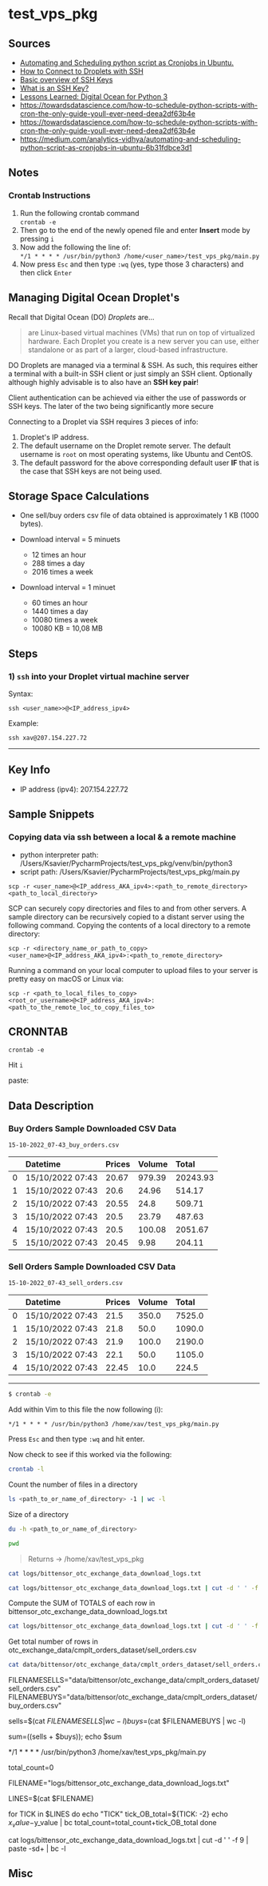 # test_vps_pkg


## Sources
- [Automating and Scheduling python script as Cronjobs in Ubuntu.
](https://medium.com/analytics-vidhya/automating-and-scheduling-python-script-as-cronjobs-in-ubuntu-6b31fdbce3d1)
- [How to Connect to Droplets with SSH 
](https://docs.digitalocean.com/products/droplets/how-to/connect-with-ssh/)
- [Basic overview of SSH Keys
](https://www.ssh.com/academy/ssh-keys)
- [What is an SSH Key?](https://www.atlassian.com/git/tutorials/git-ssh)
- [Lessons Learned: Digital Ocean for Python 3
](https://towardsdatascience.com/lessons-learned-digital-ocean-for-python-3-e2442db4246f)
- https://towardsdatascience.com/how-to-schedule-python-scripts-with-cron-the-only-guide-youll-ever-need-deea2df63b4e
- https://towardsdatascience.com/how-to-schedule-python-scripts-with-cron-the-only-guide-youll-ever-need-deea2df63b4e
- https://medium.com/analytics-vidhya/automating-and-scheduling-python-script-as-cronjobs-in-ubuntu-6b31fdbce3d1




## Notes

### Crontab Instructions

1. Run the following crontab command    
`crontab -e`
2. Then go to the end of the newly opened file and enter **Insert** mode by pressing `i`
3. Now add the following the line of:     
`*/1 * * * * /usr/bin/python3 /home/<user_name>/test_vps_pkg/main.py`
4. Now press `Esc` and then type `:wq` (yes, type those 3 characters) and then click `Enter`

## Managing Digital Ocean Droplet's

Recall that Digital Ocean (DO) _Droplets_ are...

> are Linux-based virtual machines (VMs) that run on top of virtualized hardware. Each Droplet you create is a new server you can use, either standalone or as part of a larger, cloud-based infrastructure.

DO Droplets are managed via a terminal & SSH. As such, this requires either a terminal with a built-in SSH client or just simply an SSH client. Optionally although highly advisable is to also have an **SSH key pair**!

Client authentication can be achieved via either the use of passwords or SSH keys. The later of the two being significantly more secure

Connecting to a Droplet via SSH requires 3 pieces of info:
1. Droplet's IP address.
2. The default username on the Droplet remote server. The default username is `root` on most operating systems, like Ubuntu and CentOS.
3. The default password for the above corresponding default user **IF** that is the case that SSH keys are not being used.

## Storage Space Calculations

- One sell/buy orders csv file of data obtained is approximately 1 KB (1000 bytes).    

- Download interval = 5 minuets
  - 12 times an hour
  - 288 times a day
  - 2016 times a week      

- Download interval = 1 minuet
  - 60 times an hour
  - 1440 times a day
  - 10080 times a week
  - 10080 KB = 10,08 MB


## Steps

### 1) `ssh` into your Droplet virtual machine server

Syntax:

```ssh <user_name>>@<IP_address_ipv4>```

Example:

```ssh xav@207.154.227.72```

---

## Key Info
- IP address (ipv4): 207.154.227.72

## Sample Snippets

### Copying data via ssh between a local & a remote machine

- python interpreter path: /Users/Ksavier/PycharmProjects/test_vps_pkg/venv/bin/python3
- script path: /Users/Ksavier/PycharmProjects/test_vps_pkg/main.py

```scp -r <user_name>@<IP_address_AKA_ipv4>:<path_to_remote_directory> <path_to_local_directory>```

SCP can securely copy directories and files to and from other servers.
A sample directory can be recursively copied to a distant server using the following command.
Copying the contents of a local directory to a remote directory:

```scp -r <directory_name_or_path_to_copy> <user_name>@<IP_address_AKA_ipv4>:<path_to_remote_directory>```


Running a command on your local computer to upload files to your server is pretty easy on macOS or Linux via:

```scp -r <path_to_local_files_to_copy> <root_or_username>@<IP_address_AKA_ipv4>:<path_to_the_remote_loc_to_copy_files_to>```

## CRONNTAB

```crontab -e```

Hit `i`

paste: 


## Data Description

### Buy Orders Sample Downloaded CSV Data

 `15-10-2022_07-43_buy_orders.csv` 

|  | Datetime | Prices | Volume | Total |
| :--- | :--- | :--- | :--- | :--- |
| 0 | 15/10/2022 07:43 | 20.67 | 979.39 | 20243.93 |
| 1 | 15/10/2022 07:43 | 20.6 | 24.96 | 514.17 |
| 2 | 15/10/2022 07:43 | 20.55 | 24.8 | 509.71 |
| 3 | 15/10/2022 07:43 | 20.5 | 23.79 | 487.63 |
| 4 | 15/10/2022 07:43 | 20.5 | 100.08 | 2051.67 |
| 5 | 15/10/2022 07:43 | 20.45 | 9.98 | 204.11 |


### Sell Orders Sample Downloaded CSV Data

`15-10-2022_07-43_sell_orders.csv`


|  | Datetime | Prices | Volume | Total |
| :--- | :--- | :--- | :--- | :--- |
| 0 | 15/10/2022 07:43 | 21.5 | 350.0 | 7525.0 |
| 1 | 15/10/2022 07:43 | 21.8 | 50.0 | 1090.0 |
| 2 | 15/10/2022 07:43 | 21.9 | 100.0 | 2190.0 |
| 3 | 15/10/2022 07:43 | 22.1 | 50.0 | 1105.0 |
| 4 | 15/10/2022 07:43 | 22.45 | 10.0 | 224.5 |


---

```bash
$ crontab -e
```

Add within Vim to this file the now following (i):
```
*/1 * * * * /usr/bin/python3 /home/xav/test_vps_pkg/main.py
```

Press `Esc` and then type `:wq` and hit enter.

Now check to see if this worked via the following:
```bash
crontab -l
```

Count the number of files in a directory
```bash
ls <path_to_or_name_of_directory> -1 | wc -l
```

Size of a directory
```bash
du -h <path_to_or_name_of_directory>
```

```bash
pwd
```
> Returns -> /home/xav/test_vps_pkg

```bash
cat logs/bittensor_otc_exchange_data_download_logs.txt
```

```bash
cat logs/bittensor_otc_exchange_data_download_logs.txt | cut -d ' ' -f 11
```

Compute the SUM of TOTALS of each row in bittensor_otc_exchange_data_download_logs.txt
```bash
cat logs/bittensor_otc_exchange_data_download_logs.txt | cut -d ' ' -f 11 | paste -s -d+ - | bc
```
Get total number of rows in otc_exchange_data/cmplt_orders_dataset/sell_orders.csv
```bash
cat data/bittensor/otc_exchange_data/cmplt_orders_dataset/sell_orders.csv | wc -l
```


FILENAMESELLS="data/bittensor/otc_exchange_data/cmplt_orders_dataset/sell_orders.csv"
FILENAMEBUYS="data/bittensor/otc_exchange_data/cmplt_orders_dataset/buy_orders.csv"

sells=$(cat $FILENAMESELLS | wc -l)
buys=$(cat $FILENAMEBUYS | wc -l)

sum=$(($sells + $buys));
echo $sum





*/1 * * * * /usr/bin/python3 /home/xav/test_vps_pkg/main.py


total_count=0

FILENAME="logs/bittensor_otc_exchange_data_download_logs.txt"

LINES=$(cat $FILENAME)

for TICK in $LINES
do
    echo "TICK"
    tick_OB_total=${TICK: -2}
    echo $x_value-$y_value | bc
    total_count=total_count+tick_OB_total
done


cat logs/bittensor_otc_exchange_data_download_logs.txt | cut -d ' ' -f 9 | paste -sd+ | bc -l


## Misc

[//]: # (scp -r xav@10.10.0.1:/remote/directory/new_image.png /local/directory)





